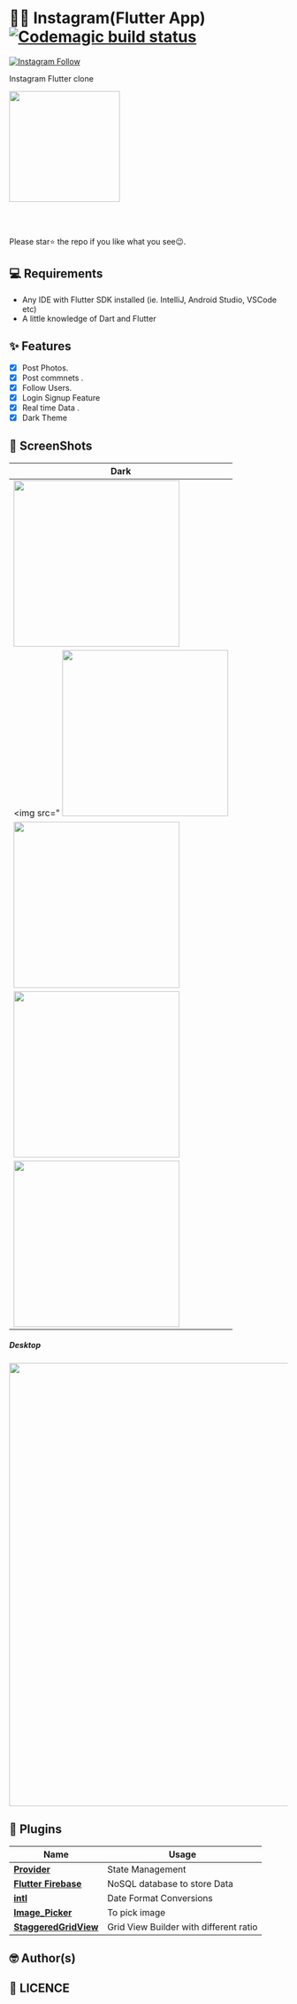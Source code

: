 # 📖📖 Instagram(Flutter App) [![Codemagic build status](https://api.codemagic.io/apps/5e230defc5faa60315b1df62/5e230defc5faa60315b1df61/status_badge.svg)](https://codemagic.io/apps/5e230defc5faa60315b1df62/5e230defc5faa60315b1df61/latest_build)

[![Instagram Follow](https://img.shields.io/twitter/follow/iamjideguru.svg?style=social)](https://twitter.com/iamjideguru)

Instagram Flutter clone 

<a href="http://www.feedbooks.com/"><img src="ss/logo_feedbooks.png" width="200"/></a>
<br>

<br>

<br> Please star⭐ the repo if you like what you see😉.

## 💻 Requirements

- Any IDE with Flutter SDK installed (ie. IntelliJ, Android Studio, VSCode etc)
- A little knowledge of Dart and Flutter

## ✨ Features

- [x] Post Photos.
- [x] Post commnets .
- [x] Follow Users.
- [x] Login Signup Feature
- [x] Real time Data .
- [X] Dark Theme

## 📸 ScreenShots

<!-- <img src="ss/mockup.png"/> -->

| Dark                              |
| --------------------------------- |
| <img src="ss/1.png" width="300">  |
| <img src=" <img src="ss/2" width="300">  |
| <img src="ss/3.png" width="300">  |
| <img src="ss/4.png" width="300">  |
| <img src="ss/5.png" width="300"> |

##### Desktop

<img src="ss/1.png" width="800">

## 🔌 Plugins

| Name                                                                   | Usage                                         |
| ---------------------------------------------------------------------- | --------------------------------------------- |
| [**Provider**](https://pub.dev/packages/provider)                      | State Management                              |
| [**Flutter Firebase**](https://pub.dev/packages/sembast)               | NoSQL database to store Data |
| [**intl**](https://pub.dev/packages/intl)                              | Date Format Conversions                           |
| [**Image_Picker**](https://pub.dev/packages/dio)                                | To pick image      |
| [**StaggeredGridView**](https://github.com/Mantano/iridium_reader_widget) | Grid View Builder with different ratio         |

## 🤓 Author(s)


## 🔖 LICENCE